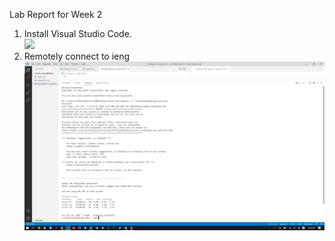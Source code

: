 Lab Report for Week 2
1. Install Visual Studio Code.\
![](C:\Users\17741\Pictures\Screenshots\vsCode.png)
2. Remotely connect to ieng
![](https://github.com/AveryJI/cse15l-lab-reports/blob/main/ssh.png)
